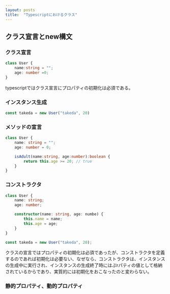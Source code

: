 ```yaml
---
layout: posts
title:  "Typescriptにおけるクラス"
---
```



## クラス宣言とnew構文
### クラス宣言

```typescript
class User {
    name:string = "";
    age: number =0;
}
```
typescriptではクラス宣言にプロパティの初期化は必須である。
### インスタンス生成
```typescript
const takeda = new User("takeda", 20)
```

### メソッドの宣言
```typescript
class User {
    name: string = "";
    age: number = 0;

    isAdult(name:string, age:number):boolean {
        return this.age >= 20; // true
    }
}
```

### コンストラクタ
```typescript
class User {
    name: string;
    age: number;

    constructor(name: string, age: numbe) {
        this.name = name;
        this.age = age;
    }
}
```

```typescript
const takeda = new User("takeda", 20);
```
クラスの宣言ではプロパティの初期化は必須であったが、コンストラクタを定義するのであれば初期化は必要ない、なぜなら、コンストラクタは、インスタンスの生成中に実行され、インスタンスの生成終了時にはぷrパティの値として格納されているからであり、実質的には初期化をおこなったのと変わらない。
### 静的プロパティ、動的プロパティ